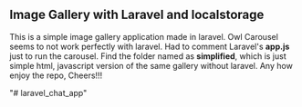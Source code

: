 ## Image Gallery with Laravel and localstorage

This is a simple image gallery application made in laravel. Owl Carousel seems to not work perfectly with laravel. Had to comment Laravel's **app.js** just to run the carousel.
Find the folder named as **simplified**, which is just simple html, javascript version of the same gallery without laravel.
Any how enjoy the repo, Cheers!!!


"# laravel_chat_app" 
